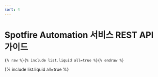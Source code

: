 ```yaml
---
sort: 4
---
```


# Spotfire Automation 서비스 REST API 가이드

```
{% raw %}{% include list.liquid all=true %}{% endraw %}
```

{% include list.liquid all=true %}
